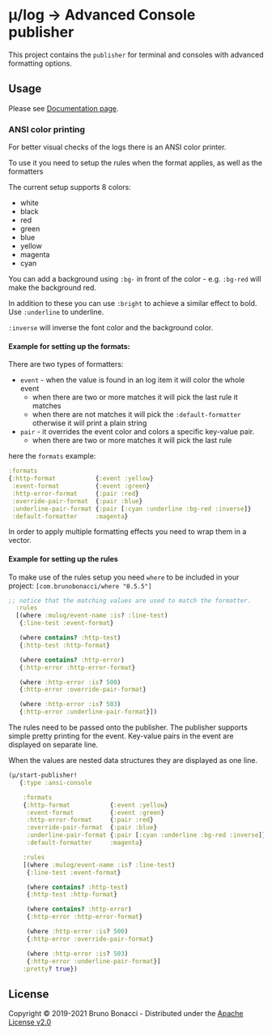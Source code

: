 # μ/log -> Advanced Console publisher

This project contains the `publisher` for terminal and consoles with
advanced formatting options.


## Usage

Please see [Documentation page](../doc/publishers/advanced-console-publisher.md).

### ANSI color printing
For better visual checks of the logs there is an ANSI color printer.

To use it you need to setup the rules when the format applies, as well as the formatters

The current setup supports 8 colors:
  - white
  - black
  - red
  - green
  - blue
  - yellow
  - magenta
  - cyan

You can add a background using `:bg-` in front of the color - e.g. `:bg-red` will make the background red.

In addition to these you can use `:bright` to achieve a similar effect to bold. Use `:underline` to underline.

`:inverse` will inverse the font color and the background color.

#### Example for setting up the formats:

There are two types of formatters:
- `event` - when the value is found in an log item it will color the whole event
  - when there are two or more matches it will pick the last rule it matches
  - when there are not matches it will pick the `:default-formatter` otherwise it will print a plain string
- `pair` - it overrides the event color and colors a specific key-value pair.
  - when there are two or more matches it will pick the last rule

here the `formats` example:

```clojure
:formats
{:http-format           {:event :yellow}
 :event-format          {:event :green}
 :http-error-format     {:pair :red}
 :override-pair-format  {:pair :blue}
 :underline-pair-format {:pair [:cyan :underline :bg-red :inverse]}
 :default-formatter     :magenta}
```

In order to apply multiple formatting effects you need to wrap them in a vector.

#### Example for setting up the rules

To make use of the rules setup you need `where` to be included in your
project: `[com.brunobonacci/where "0.5.5"]`

```clojure
;; notice that the matching values are used to match the formatter.
  :rules
  [(where :mulog/event-name :is? :line-test)
   {:line-test :event-format}

   (where contains? :http-test)
   {:http-test :http-format}

   (where contains? :http-error)
   {:http-error :http-error-format}

   (where :http-error :is? 500)
   {:http-error :override-pair-format}

   (where :http-error :is? 503)
   {:http-error :underline-pair-format}])
```

The rules need to be passed onto the publisher. The publisher supports
simple pretty printing for the event. Key-value pairs in the event are
displayed on separate line.

When the values are nested data structures they are displayed as one line.

```clojure
(μ/start-publisher!
   {:type :ansi-console

    :formats
    {:http-format           {:event :yellow}
     :event-format          {:event :green}
     :http-error-format     {:pair :red}
     :override-pair-format  {:pair :blue}
     :underline-pair-format {:pair [:cyan :underline :bg-red :inverse]}
     :default-formatter     :magenta}

    :rules
    [(where :mulog/event-name :is? :line-test)
     {:line-test :event-format}

     (where contains? :http-test)
     {:http-test :http-format}

     (where contains? :http-error)
     {:http-error :http-error-format}

     (where :http-error :is? 500)
     {:http-error :override-pair-format}

     (where :http-error :is? 503)
     {:http-error :underline-pair-format}]
    :pretty? true})
```

## License

Copyright © 2019-2021 Bruno Bonacci - Distributed under the [Apache License v2.0](http://www.apache.org/licenses/LICENSE-2.0)
